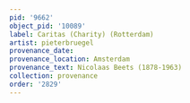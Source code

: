 ```yaml
---
pid: '9662'
object_pid: '10089'
label: Caritas (Charity) (Rotterdam)
artist: pieterbruegel
provenance_date:
provenance_location: Amsterdam
provenance_text: Nicolaas Beets (1878-1963)
collection: provenance
order: '2829'
---
```

